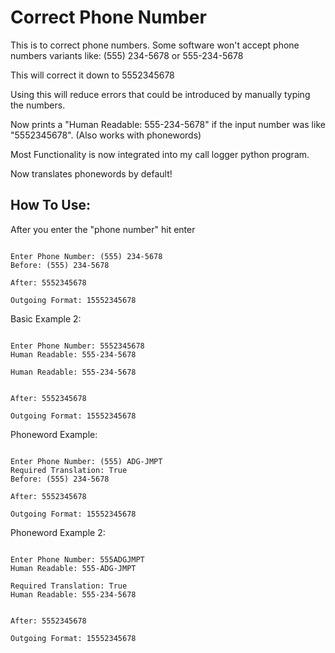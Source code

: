 # Correct Phone Number
 This is to correct phone numbers. Some software won't accept phone numbers variants like: (555) 234-5678 or 555-234-5678

 This will correct it down to 5552345678

 Using this will reduce errors that could be introduced by manually typing the numbers.

 Now prints a "Human Readable: 555-234-5678" if the input number was like "5552345678". (Also works with phonewords)

 Most Functionality is now integrated into my call logger python program.

 Now translates phonewords by default!

## How To Use:
 
After you enter the "phone number" hit enter
```

Enter Phone Number: (555) 234-5678
Before: (555) 234-5678

After: 5552345678

Outgoing Format: 15552345678

```
Basic Example 2:
```

Enter Phone Number: 5552345678
Human Readable: 555-234-5678

Human Readable: 555-234-5678


After: 5552345678

Outgoing Format: 15552345678

```

Phoneword Example:
```

Enter Phone Number: (555) ADG-JMPT
Required Translation: True
Before: (555) 234-5678

After: 5552345678

Outgoing Format: 15552345678

```

Phoneword Example 2:
```

Enter Phone Number: 555ADGJMPT
Human Readable: 555-ADG-JMPT

Required Translation: True
Human Readable: 555-234-5678


After: 5552345678

Outgoing Format: 15552345678

```